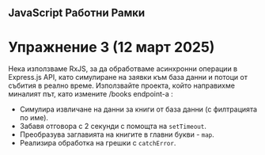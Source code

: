 ## JavaScript Работни Рамки

# Упражнение 3 (12 март 2025)

Нека използваме RxJS, за да обработваме асинхронни операции в Express.js API, като симулиране на заявки към база данни и потоци от събития в реално време.
Използвайте проекта, който направихме миналият път, като измените /books endpoint-а :

- Симулира извличане на данни за книги от база данни (с филтрацията по име).
- Забавя отговора с 2 секунди с помощта на `setTimeout`.
- Преобразува заглавията на книгите в главни букви - `map`.
- Реализира обработка на грешки с `catchError`.

